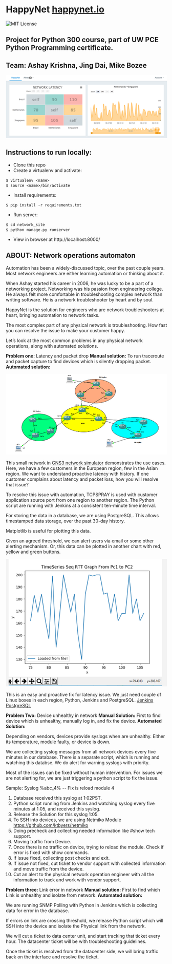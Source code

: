 # HappyNet [happynet.io](happynet.io)

![MIT License](https://img.shields.io/badge/license-MIT-blue.svg)

## Project for Python 300 course, part of UW PCE Python Programming certificate.

## Team: Ashay Krishna, Jing Dai, Mike Bozee

![project interface screenshot](documentation/happynet-aug29.png)

## Instructions to run locally:

- Clone this repo
- Create a virtualenv and activate:
```
$ virtualenv <name>
$ source <name>/bin/activate
```
- Install requirements:
```
$ pip install -r requirements.txt
```
- Run server:
```
$ cd network_site
$ python manage.py runserver
```
- View in browser at http://localhost:8000/


## ABOUT: Network operations automaton

Automation has been a widely-discussed topic, over the past couple years. Most network engineers are either learning automation or thinking about it.

When Ashay started his career in 2006, he was lucky to be a part of a networking project. Networking was his passion from engineering college. He always felt more comfortable in troubleshooting complex network than writing software. He is a network troubleshooter by heart and by soul.

HappyNet is the solution for engineers who are network troubleshooters at heart, bringing automation to network tasks.

The most complex part of any physical network is troubleshooting. How fast you can resolve the issue to make your customer happy.

Let’s look at the most common problems in any physical network operations, along with automated solutions.

**Problem one:** Latency and packet drop
**Manual solution:** To run traceroute and packet capture to find devices which is silently dropping packet.
**Automated solution:**

![GNS3 simulated network](documentation/gns3-network.png)

This small network in [GNS3 network simulator](https://www.gns3.com/) demonstrates the use cases. Here, we have a few customers in the European region, few in the Asian region. We want to understand proactive latency with history. If one customer complains about latency and packet loss, how you will resolve that issue?

To resolve this issue with automation, TCPSPRAY is used with customer application source port from one region to another region. The Python script are running with Jenkins at a consistent ten-minute time interval.

For storing the data in a database, we are using PostgreSQL. This allows timestamped data storage, over the past 30-day history.

Matplotlib is useful for plotting this data.

Given an agreed threshold, we can alert users via email or some other alerting mechanism. Or, this data can be plotted in another chart with red, yellow and green buttons.

![Matplotlib line chart](documentation/matplotlib-chart.png)

This is an easy and proactive fix for latency issue. We just need couple of Linux boxes in each region, Python, Jenkins and PostgreSQL.
[Jenkins](https://jenkins.io/)
[PostgreSQL](https://www.postgresql.org/)

**Problem Two:** Device unhealthy in network
**Manual Solution:** First to find device which is unhealthy, manually log in, and fix the device.
**Automated Solution:**

Depending on vendors, devices provide syslogs when are unhealthy. Either its temperature, module faulty, or device is down.

We are collecting syslog messages from all network devices every five minutes in our database. There is a separate script, which is running and watching this databse. We do alert for warning syslogs with priority.

Most of the issues can be fixed without human intervention. For issues we are not alerting for, we are just triggering a python script to fix the issue.

Sample: Syslog %abc_4% -- Fix is reload module 4

1.  Database received this syslog at 1:02PST.
2.  Python script running from Jenkins and watching syslog every five minutes at 1:05, and received this syslog.
3.  Release the Solution for this syslog 1:05.
4.  To SSH into devices, we are using Netmiko Module https://github.com/ktbyers/netmiko
5.  Doing precheck and collecting needed information like #show tech support.
6.  Moving traffic from Device.
7.  Once there is no traffic on device, trying to reload the module. Check if error is fixed with show commands.
8.  If issue fixed, collecting post checks and exit.
9.  If issue not fixed, cut ticket to vendor support with collected information and move traffic from the device.
10. Cut an alert to the physical network operation engineer with all the information to track and work with vendor support.

**Problem three:** Link error in network
**Manual solution:** First to find which Link is unhealthy and isolate from network.
**Automated solution:**

We are running SNMP Polling with Python in Jenkins which is collecting data for error in the database.

If errors on link are crossing threshold, we release Python script which will SSH into the device and isolate the Physical link from the network.

We will cut a ticket to data center unit, and start tracking that ticket every hour.
The datacenter ticket will be with troubleshooting guidelines.

Once the ticket is resolved from the datacenter side, we will bring traffic back on the interface and resolve the ticket.